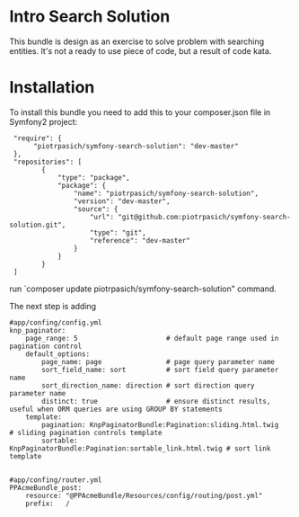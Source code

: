 # Intro Search Solution

This bundle is design as an exercise to solve problem with searching entities. It's not a ready to use piece of code,
but a result of code kata.

# Installation

To install this bundle you need to add this to your composer.json file in Symfony2 project:

     "require": {
          "piotrpasich/symfony-search-solution": "dev-master"
     },
     "repositories": [
            {
                "type": "package",
                "package": {
                    "name": "piotrpasich/symfony-search-solution",
                    "version": "dev-master",
                    "source": {
                        "url": "git@github.com:piotrpasich/symfony-search-solution.git",
                        "type": "git",
                        "reference": "dev-master"
                    }
                }
            }
     ]


run `composer update piotrpasich/symfony-search-solution" command.

The next step is adding

    #app/confing/config.yml
    knp_paginator:
        page_range: 5                      # default page range used in pagination control
        default_options:
            page_name: page                # page query parameter name
            sort_field_name: sort          # sort field query parameter name
            sort_direction_name: direction # sort direction query parameter name
            distinct: true                 # ensure distinct results, useful when ORM queries are using GROUP BY statements
        template:
            pagination: KnpPaginatorBundle:Pagination:sliding.html.twig     # sliding pagination controls template
            sortable: KnpPaginatorBundle:Pagination:sortable_link.html.twig # sort link template


    #app/confing/router.yml
    PPAcmeBundle_post:
        resource: "@PPAcmeBundle/Resources/config/routing/post.yml"
        prefix:   /

